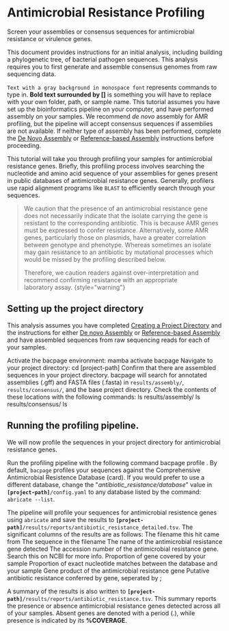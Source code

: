 # Antimicrobial Resistance Profiling
<card-summary>
    Screen your assemblies or consensus sequences for antimicrobial resistance or virulence genes. 
</card-summary>

This document provides instructions for an initial analysis, including building a phylogenetic tree, of bacterial
pathogen sequences.
This analysis requires you to first generate and assemble consensus genomes from raw sequencing data.

<procedure type="choices" title="Important notes for following this tutorial" id="intro-table">
    <step>
        <code>Text with a gray background in monospace font</code> represents commands to type in.
    </step>
    <step>
        <b>Bold text surrounded by []</b> is something you will have to replace with your own folder, path, or sample 
        name.
    </step>
    <step>
        This tutorial assumes you have set up the bioinformatics pipeline on your computer, and have performed assembly 
        on your samples. We recommend <i>de novo</i> assembly for AMR profiling, but the pipeline will accept consensus 
        sequences if assemblies are not available. If neither type of assembly has been performed, complete the 
        <a href="De-novo-Assembly.md">De Novo Assembly</a> or 
        <a href="Reference-based-Assembly.md">Reference-based Assembly</a> instructions before proceeding.
    </step>
</procedure>

This tutorial will take you through profiling your samples for antimicrobial resistance genes. Briefly, this profiling 
process involves searching the nucleotide and amino acid sequence of your assemblies for genes present in public 
databases of antimicrobial resistance genes. Generally, profilers use rapid alignment programs like <code>BLAST</code>
to efficiently search through your sequences.

> We caution that the presence of an antimicrobial resistance gene does not necessarily indicate that the isolate 
> carrying the gene is resistant to the corresponding antibiotic. 
> This is because AMR genes must be expressed to confer resistance.
> Alternatively, some AMR genes, particularly those on plasmids, have a greater correlation between genotype and 
> phenotype. 
> Whereas sometimes an isolate may gain resistance to an antibiotic by mutational processes which would be missed by 
> the profiling described below.
> 
> Therefore, we caution readers against over-interpretation and recommend confirming resistance with an appropriate  
> laboratory assay.
{style="warning"}

## Setting up the project directory

This analysis assumes you have completed [Creating a Project Directory](Creating-a-Project-Directory.md) and the 
instructions for either [De novo Assembly](De-novo-Assembly.md) or [Reference-based Assembly](Reference-based-Assembly.md)  and have assembled 
sequences from raw sequencing reads for each of your samples.

<procedure type="steps">
    <step>
        Activate the bacpage environment:
        <code-block lang="bash">mamba activate bacpage</code-block>
    </step>
    <step>
        Navigate to your project directory:
        <code-block lang="bash">cd [project-path]</code-block>
    </step>
    <step>
        Confirm that there are assembled sequences in your project directory. bacpage will search for annotated 
        assemblies (.gff) and FASTA files (.fasta) in <code>results/assembly/</code>,
        <code>results/consensus/</code>, and the base project directory. Check the contents of these locations with the 
        following commands:
        <code-block lang="bash" >
            ls results/assembly/
            ls results/consensus/
            ls
        </code-block>
    </step>
</procedure>

## Running the profiling pipeline.

We will now profile the sequences in your project directory for antimicrobial resistance genes.

<procedure type="steps">
    <step>
        Run the profiling pipeline with the following command
        <code-block>bacpage profile .</code-block>
        <note>
            By default, <code>bacpage</code> profiles your sequences against the Comprehensive Antimicrobial Resistence Database 
            (card). If you would prefer to use a different database, change the "<i>antibiotic_resistance/database</i>" 
            value in <code><b>[project-path]</b>/config.yaml</code> to any database listed by the command: <code>abricate --list</code>.
        </note>
    </step>
</procedure>

The pipeline will profile your sequences for antimicrobial resistence genes using <code>abricate</code> and save the 
results to <code><b>[project-path]</b>/results/reports/antibiotic_resistance_detailed.tsv</code>. The significant 
columns of the results are as follows:
<deflist type="narrow">
    <def title="FILE">The filename this hit came from</def>
    <def title="SEQUENCE">The sequence in the filename</def>
    <def title="GENE">The name of the antimicrobial resistance gene detected</def>
    <def title="ACCESSION">The accession number of the antimicrobial resistance gene. Search this on NCBI for more info.</def>
    <def title="%COVERAGE">Proportion of gene covered by your sample</def>
    <def title="%IDENTITY">Proportion of exact nucleotide matches between the database and your sample</def>
    <def title="PRODUCT">Gene product of the antimicrobial resistance gene</def>
    <def title="RESISTANCE">Putative antibiotic resistance conferred by gene, seperated by <shortcut>;</shortcut></def>
</deflist>

A summary of the results is also written to <code><b>[project-path]</b>/results/reports/antibiotic_resistance.tsv</code>.
This summary reports the presence or absence antimicrobial resistance genes detected across all of your samples. Absent 
genes are denoted with a period (<shortcut>.</shortcut>), while presence is indicated by its **%COVERAGE**.